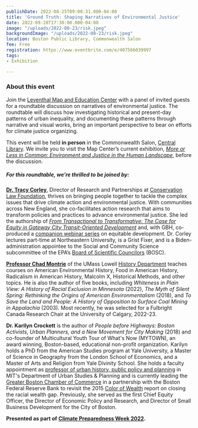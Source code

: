 ```yaml
---
publishDate: 2022-08-25T09:00:31.000-04:00
title: 'Ground Truth: Shaping Narratives of Environmental Justice'
date: 2022-09-28T17:30:00.000-04:00
image: "/uploads/2022-08-23/risk.jpeg"
backgroundImage: "/uploads/2022-08-23/risk.jpeg"
location: Boston Public Library, Commonwealth Salon
fee: Free
registration: https://www.eventbrite.com/e/407566039997
tags:
- Exhibition

---
```

### About this event

Join the [Leventhal Map and Education Center](https://www.leventhalmap.org/) with a panel of invited guests for a roundtable discussion on narratives of environmental justice. The roundtable will discuss how investigating historical and present-day patterns of urban inequality, and documenting these patterns through narrative and visual works, bring an important perspective to bear on efforts for climate justice organizing.

This event will be held **in person** in the Commonwealth Salon, [Central Library](https://www.bpl.org/locations/3/). We invite you to visit the Map Center’s current exhibition, [_More or Less in Common: Environment and Justice in the Human Landscape_](https://www.leventhalmap.org/digital-exhibitions/more-or-less-in-common/), before the discussion.

##### **For this roundtable, we’re thrilled to be joined by:**

[**Dr. Tracy Corley**](https://www.clf.org/about/our-team/tracy-corley), Director of Research and Partnerships at [Conservation Law Foundation](https://www.clf.org/), thrives on bringing people together to tackle the complex issues that drive climate action and environmental justice. With communities across New England, she co-facilitates action research that aims to transform policies and practices to advance environmental justice. She led the authorship of [_From Transactional to Transformative: The Case for Equity in Gateway City Transit-Oriented Development_](https://massinc.org/research/equity-report/) and, with GBH, co-produced a [companion webinar series](https://forum-network.org/series/ttod-transformative-transit-oriented-development-talks/) on equitable development. Dr. Corley lectures part-time at Northeastern University, is a Grist Fixer, and is a Biden-administration appointee to the Social and Community Science subcommittee of the EPA’s [Board of Scientific Councilors](https://www.epa.gov/bosc) (BOSC).

[**Professor Chad Montrie**](https://www.uml.edu/fahss/history/faculty/montrie-chad.aspx) of the UMass Lowell [History Department](https://www.uml.edu/fahss/history/) teaches courses on American Environmental History, Food in American History, Radicalism in American History, Malcolm X, Historical Methods, and other topics. He is also the author of five books, including _Whiteness in Plain View: A History of Racial Exclusion in Minnesota_ (2022), _The Myth of Silent Spring: Rethinking the Origins of American Environmentalism_ (2018), and _To Save the Land and People: A History of Opposition to Surface Coal Mining in Appalachia_ (2003). Most recently, he was selected for a Fulbright Canada Research Chair at the University of Calgary, 2022-23.

**Dr. Karilyn Crockett** is the author of _People before Highways: Boston Activists, Urban Planners, and a New Movement for City Making_ (2018) and co-founder of Multicultural Youth Tour of What's Now (MYTOWN), an award winning, Boston-based, educational non-profit organization. Karilyn holds a PhD from the American Studies program at Yale University, a Master of Science in Geography from the London School of Economics, and a Master of Arts and Religion from Yale Divinity School. She holds a faculty appointment as [professor of urban history, public policy and planning](https://dusp.mit.edu/people/karilyn-crockett) in MIT's Department of Urban Studies & Planning and is currently leading the [Greater Boston Chamber of Commerce](https://bostonchamber.com/) in a partnership with the Boston Federal Reserve Bank to revisit the 2015 [Color of Wealth](https://www.bostonfed.org/publications/one-time-pubs/color-of-wealth.aspx) report on closing the racial wealth gap. Previously, she served as the first Chief Equity Officer, the Director of Economic Policy and Research, and Director of Small Business Development for the City of Boston.

**Presented as part of** [**Climate Preparedness Week 2022**](https://www.climatecrew.org/climate_prep_week_2022?locale=en)**.**
